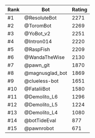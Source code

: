 Rank|Bot|Rating
---|---|---
#1|@ResoluteBot|2271
#2|@ToromBot|2269
#3|@YoBot_v2|2251
#4|@Intron014|2220
#5|@RaspFish|2209
#6|@WandaTheWise|2130
#7|@pawn_git|1870
#8|@magnusglad_bot|1869
#9|@clueless-bot|1651
#10|@FataliiBot|1580
#11|@Demolito_L6|1296
#12|@Demolito_L5|1224
#13|@Demolito_L4|1080
#14|@botTideEval|877
#15|@pawnrobot|671
